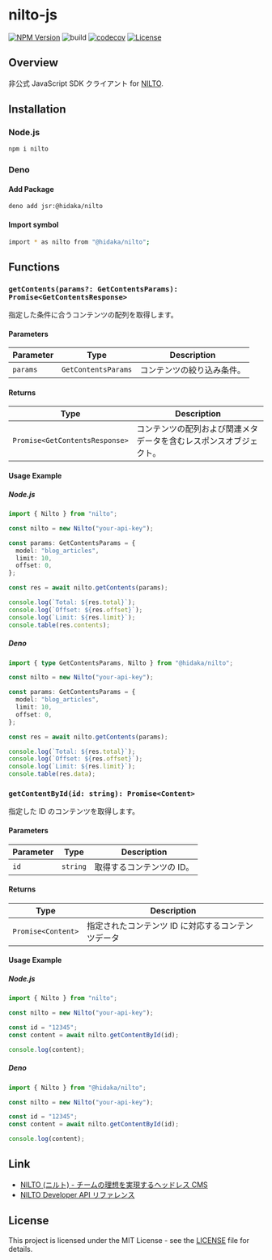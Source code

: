 # nilto-js

[![NPM Version](https://img.shields.io/npm/v/nilto?logo=npm)](https://www.npmjs.com/package/nilto)
![build](https://github.com/ryohidaka/nilto-js/workflows/Build/badge.svg)
[![codecov](https://codecov.io/gh/ryohidaka/nilto-js/graph/badge.svg?token=RHP9TB2F51)](https://codecov.io/gh/ryohidaka/nilto-js)
[![License](https://img.shields.io/badge/license-MIT-blue.svg)](https://opensource.org/licenses/MIT)

## Overview

非公式 JavaScript SDK クライアント for [NILTO](https://www.nilto.com/ja).

## Installation

### Node.js

```sh
npm i nilto
```

### Deno

#### Add Package

```sh
deno add jsr:@hidaka/nilto
```

#### Import symbol

```sh
import * as nilto from "@hidaka/nilto";
```

## Functions

### `getContents(params?: GetContentsParams): Promise<GetContentsResponse>`

指定した条件に合うコンテンツの配列を取得します。

#### Parameters

| Parameter | Type                | Description                |
| --------- | ------------------- | -------------------------- |
| `params`  | `GetContentsParams` | コンテンツの絞り込み条件。 |

#### Returns

| Type                           | Description                                                        |
| ------------------------------ | ------------------------------------------------------------------ |
| `Promise<GetContentsResponse>` | コンテンツの配列および関連メタデータを含むレスポンスオブジェクト。 |

#### Usage Example

##### Node.js

```ts ignore
import { Nilto } from "nilto";

const nilto = new Nilto("your-api-key");

const params: GetContentsParams = {
  model: "blog_articles",
  limit: 10,
  offset: 0,
};

const res = await nilto.getContents(params);

console.log(`Total: ${res.total}`);
console.log(`Offset: ${res.offset}`);
console.log(`Limit: ${res.limit}`);
console.table(res.contents);
```

##### Deno

```ts
import { type GetContentsParams, Nilto } from "@hidaka/nilto";

const nilto = new Nilto("your-api-key");

const params: GetContentsParams = {
  model: "blog_articles",
  limit: 10,
  offset: 0,
};

const res = await nilto.getContents(params);

console.log(`Total: ${res.total}`);
console.log(`Offset: ${res.offset}`);
console.log(`Limit: ${res.limit}`);
console.table(res.data);
```

### `getContentById(id: string): Promise<Content>`

指定した ID のコンテンツを取得します。

#### Parameters

| Parameter | Type     | Description               |
| --------- | -------- | ------------------------- |
| `id`      | `string` | 取得するコンテンツの ID。 |

#### Returns

| Type               | Description                                        |
| ------------------ | -------------------------------------------------- |
| `Promise<Content>` | 指定されたコンテンツ ID に対応するコンテンツデータ |

#### Usage Example

##### Node.js

```ts ignore
import { Nilto } from "nilto";

const nilto = new Nilto("your-api-key");

const id = "12345";
const content = await nilto.getContentById(id);

console.log(content);
```

##### Deno

```ts
import { Nilto } from "@hidaka/nilto";

const nilto = new Nilto("your-api-key");

const id = "12345";
const content = await nilto.getContentById(id);

console.log(content);
```

## Link

- [NILTO (ニルト) - チームの理想を実現するヘッドレス CMS](https://www.nilto.com/ja)
- [NILTO Developer API リファレンス](https://www.nilto.com/api)

## License

This project is licensed under the MIT License - see the [LICENSE](LICENSE) file
for details.
